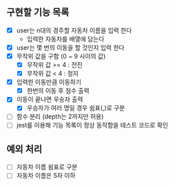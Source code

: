 ## 구현할 기능 목록

- [x] user는 n대의 경주할 자동차 이름을 입력 한다
  - 입력한 자동차를 배열에 담는다
- [x] user는 몇 번의 이동을 할 것인지 입력 한다
- [x] 무작위 값을 구함 (0 ~ 9 사이의 값)
  - [x] 무작위 값 >= 4 : 전진
  - [x] 무작위 값 < 4 : 정지
- [x] 입력한 이동만큼 이동하기
  - [x] 한번의 이동 후 점수 출력
- [x] 이동이 끝나면 우승자 출력
  - [x] 우승자가 여러 명일 경우 쉼표(,)로 구분
- [ ] 함수 분리 (depth는 2까지만 허용)
- [ ] jest를 이용해 기능 목록이 정상 동작함을 테스트 코드로 확인

## 예외 처리

- [ ] 자동차 이름 쉼표로 구분
- [ ] 자동차 이름은 5자 이하
